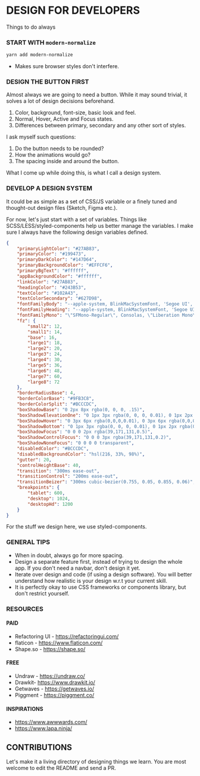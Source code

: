 # DESIGN FOR DEVELOPERS

Things to do always

### START WITH `modern-normalize`

```sh
yarn add modern-normalize
```

- Makes sure browser styles don't interfere.

### DESIGN THE BUTTON FIRST

Almost always we are going to need a button. While it may sound trivial, it
solves a lot of design decisions beforehand.

1. Color, background, font-size, basic look and feel.
2. Normal, Hover, Active and Focus states.
3. Differences between primary, secondary and any other sort of styles.

I ask myself such questions:

1. Do the button needs to be rounded?
2. How the animations would go?
3. The spacing inside and around the button.

What I come up while doing this, is what I call a design system.

### DEVELOP A DESIGN SYSTEM

It could be as simple as a set of CSS/JS variable or a finely tuned and
thought-out design files (Sketch, Figma etc.).

For now, let's just start with a set of variables. Things like
SCSS/LESS/styled-components help us better manage the variables. I make sure I
always have the following design variables defined.

```json
{
	"primaryLightColor": "#27AB83",
	"primaryColor": "#199473",
	"primaryDarkColor": "#147D64",
	"primaryBackgroundColor": "#EFFCF6",
	"primaryBgText": "#ffffff",
	"appBackgroundColor": "#ffffff",
	"linkColor": "#27AB83",
	"headingColor": "#243B53",
	"textColor": "#102A43",
	"textColorSecondary": "#627D98",
	"fontFamilyBody": "--apple-system, BlinkMacSystemFont, 'Segoe UI', Roboto, Oxygen, Ubuntu, Cantarell, 'Open Sans', 'Helvetica Neue', sans-serif",
	"fontFamilyHeading": "--apple-system, BlinkMacSystemFont, 'Segoe UI', Roboto, Oxygen, Ubuntu, Cantarell, 'Open Sans', 'Helvetica Neue', sans-serif",
	"fontFamilyMono": "\"SFMono-Regular\", Consolas, \"Liberation Mono\", Menlo, Courier, monospace",
	"fz": {
		"small2": 12,
		"small1": 14,
		"base": 16,
		"large1": 18,
		"large2": 20,
		"large3": 24,
		"large4": 30,
		"large5": 36,
		"large6": 48,
		"large7": 60,
		"large8": 72
	},
	"borderRadiusBase": 4,
	"borderColorBase": "#9FB3C8",
	"borderColorSplit": "#BCCCDC",
	"boxShadowBase": "0 2px 8px rgba(0, 0, 0, .15)",
	"boxShadowElevationOne": "0 1px 3px rgba(0, 0, 0, 0.01), 0 1px 2px rgba(0, 0, 0, 0.06)",
	"boxShadowHover": "0 3px 6px rgba(0,0,0,0.01), 0 3px 6px rgba(0,0,0,0.06)",
	"boxShadowBottom": "0 1px 3px rgba(0, 0, 0, 0.01), 0 1px 2px rgba(0, 0, 0, 0.06)",
	"boxShadowFocus": "0 0 0 2px rgba(39,171,131,0.5)",
	"boxShadowControlFocus": "0 0 0 3px rgba(39,171,131,0.2)",
	"boxShadowNoneFocus": "0 0 0 0 transparent",
	"disabledColor": "#BCCCDC",
	"disabledBackgroundColor": "hsl(216, 33%, 98%)",
	"gutter": 20,
	"controlHeightBase": 40,
	"transition": "300ms ease-out",
	"transitionControl": "200ms ease-out",
	"transitionBeizer": "300ms cubic-bezier(0.755, 0.05, 0.855, 0.06)",
	"breakpoints": {
		"tablet": 600,
		"desktop": 1024,
		"desktopHd": 1200
	}
}
```

For the stuff we design here, we use styled-components.

### GENERAL TIPS

- When in doubt, always go for more spacing.
- Design a separate feature first, instead of trying to design the whole app. If
  you don't need a navbar, don't design it yet.
- Iterate over design and code (if using a design software). You will better
  understand how realistic is your design w.r.t your current skill.
- It is perfectly okay to use CSS frameworks or components library, but don't
  restrict yourself.

### RESOURCES

#### PAID

- Refactoring UI - https://refactoringui.com/
- flaticon - https://www.flaticon.com/
- Shape.so - https://shape.so/

#### FREE

- Undraw - https://undraw.co/
- Drawkit- https://www.drawkit.io/
- Getwaves - https://getwaves.io/
- Piggment - https://piggment.co/

#### INSPIRATIONS

- https://www.awwwards.com/
- https://www.lapa.ninja/

## CONTRIBUTIONS

Let's make it a living directory of designing things we learn. You are most
welcome to edit the README and send a PR.
